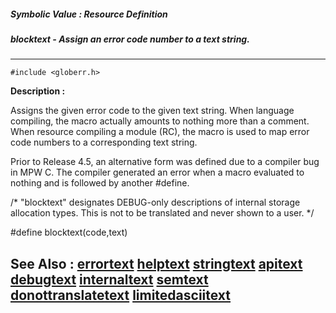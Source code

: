 ##### Symbolic Value : Resource Definition
##### blocktext - Assign an error code number to a text string.
---
```
#include <globerr.h>
```
**Description :**

Assigns the given error code to the given text string.  When language 
compiling, the macro actually amounts to nothing more than a comment.  When 
resource compiling a module (RC), the macro is used to map error code numbers 
to a corresponding text string.

Prior to Release 4.5, an alternative form was defined due to a compiler bug in 
MPW C.  The compiler generated an error when a macro evaluated to nothing and 
is followed by another #define.


/* "blocktext" designates DEBUG-only descriptions of internal storage
 allocation types. This is not to be translated and never shown to a user. */

#define blocktext(code,text)


**See Also :**
[errortext](/domino-c-api-docs/reference/Symb/errortext)
[helptext](/domino-c-api-docs/reference/Symb/helptext)
[stringtext](/domino-c-api-docs/reference/Symb/stringtext)
[apitext](/domino-c-api-docs/reference/Symb/apitext)
[debugtext](/domino-c-api-docs/reference/Symb/debugtext)
[internaltext](/domino-c-api-docs/reference/Symb/internaltext)
[semtext](/domino-c-api-docs/reference/Symb/semtext)
[donottranslatetext](/domino-c-api-docs/reference/Symb/donottranslatetext)
[limitedasciitext](/domino-c-api-docs/reference/Symb/limitedasciitext)
---
